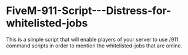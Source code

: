 # FiveM-911-Script---Distress-for-whitelisted-jobs
This is a simple script that will enable players of your server to use /911 command scripts in order to mention the whitelisted-jobs that are online. 
